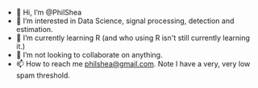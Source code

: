 - 👋 Hi, I’m @PhilShea
- 👀 I’m interested in Data Science, signal processing, detection and estimation.
- 🌱 I’m currently learning R (and who using R isn't still currently learning it.)
- 💞️ I’m not looking to collaborate on anything.
- 📫 How to reach me philshea@gmail.com.  Note I have a very, very low spam threshold.

<!---
PhilShea/PhilShea is a ✨ special ✨ repository because its `README.md` (this file) appears on your GitHub profile.
You can click the Preview link to take a look at your changes.
--->
